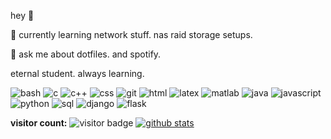 hey 👋

🌱 currently learning network stuff. nas raid storage setups.

💬 ask me about dotfiles. and spotify.


eternal student. always learning.

![bash](https://img.shields.io/badge/bash-4EAA25?style=flat&logo=gnu-bash&logoColor=white)
![c](https://img.shields.io/badge/c-555555?style=flat&logo=c&logoColor=white)
![c++](https://img.shields.io/badge/c++-00599C?style=flat&logo=cplusplus&logoColor=white)
![css](https://img.shields.io/badge/css-1572B6?style=flat&logo=css3&logoColor=white)
![git](https://img.shields.io/badge/git-F05032?style=flat&logo=git&logoColor=white)
![html](https://img.shields.io/badge/html-E34F26?style=flat&logo=html5&logoColor=white)
![latex](https://img.shields.io/badge/latex-008080?style=flat&logo=latex&logoColor=white)
![matlab](https://img.shields.io/badge/matlab-0076A8?style=flat&logo=matlab&logoColor=white)
![java](https://img.shields.io/badge/java-007396?style=flat&logo=java&logoColor=white)
![javascript](https://img.shields.io/badge/javascript-F7DF1E?style=flat&logo=javascript&logoColor=black)
![python](https://img.shields.io/badge/python-3776AB?style=flat&logo=python&logoColor=white)
![sql](https://img.shields.io/badge/sql-4479A1?style=flat&logo=mysql&logoColor=white)
![django](https://img.shields.io/badge/django-092E20?style=flat&logo=django&logoColor=white)
![flask](https://img.shields.io/badge/flask-000000?style=flat&logo=flask&logoColor=white)

**visitor count:** ![visitor badge](https://visitor-badge.laobi.icu/badge?page_id=cestrell.cestrell)
[![github stats](https://github-readme-stats.vercel.app/api?username=cestrell&show_icons=true)](https://github.com/cestrell)